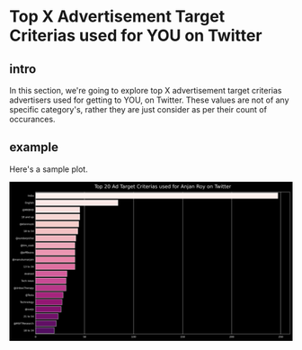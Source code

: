 # Top X Advertisement Target Criterias used for YOU on Twitter

## intro

In this section, we're going to explore top X advertisement target criterias advertisers used for getting to YOU, on Twitter. These values are not of any specific category's, rather they are just consider as per their count of occurances.

## example

Here's a sample plot.

![top20AdTargetCriteriasUsedForAnjan_RoyOnTwitter](../plots/top20AdTargetCriteriasUsedForAnjan_RoyOnTwitter.png)
